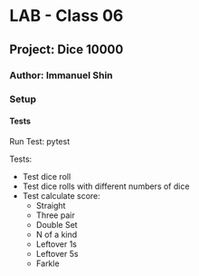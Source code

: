 # LAB - Class 06

## Project: Dice 10000

### Author: Immanuel Shin

### Setup

#### Tests
Run Test: pytest  

Tests: 
- Test dice roll
- Test dice rolls with different numbers of dice
- Test calculate score:
  - Straight
  - Three pair
  - Double Set
  - N of a kind
  - Leftover 1s
  - Leftover 5s
  - Farkle
  